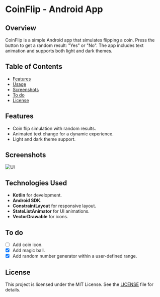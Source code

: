# CoinFlip - Android App
## Overview
CoinFlip is a simple Android app that simulates flipping a coin. Press the button to get a random result: "Yes" or "No". The app includes text animation and supports both light and dark themes.

## Table of Contents
- [Features](#features)
- [Usage](#usage)
- [Screenshots](#Screenshots)
- [To do](#to-do)
- [License](#license)

## Features

- Coin flip simulation with random results.
- Animated text change for a dynamic experience.
- Light and dark theme support.

## Screenshots
![Ui](/images/UI-1.png)
## Technologies Used

- **Kotlin** for development.
- **Android SDK**.
- **ConstraintLayout** for responsive layout.
- **StateListAnimator** for UI animations.
- **VectorDrawable** for icons.

## To do

- [ ] Add coin icon.
- [x] Add magic ball.
- [x] Add random number generator within a user-defined range.

## License

This project is licensed under the MIT License. See the [LICENSE](LICENSE) file for details.
